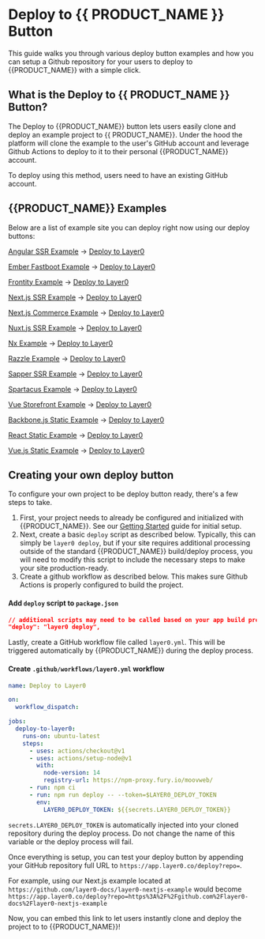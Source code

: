 # Deploy to {{ PRODUCT_NAME }} Button

This guide walks you through various deploy button examples and how you can setup a Github repository for your users to deploy to {{PRODUCT_NAME}} with a simple click.

## What is the Deploy to {{ PRODUCT_NAME }} Button?

The Deploy to {{PRODUCT_NAME}} button lets users easily clone and deploy an example project to {{ PRODUCT_NAME}}. Under the hood the platform will clone the example to the user's GitHub account and leverage Github Actions to deploy to it to their personal {{PRODUCT_NAME}} account.

To deploy using this method, users need to have an existing GitHub account.

## {{PRODUCT_NAME}} Examples

Below are a list of example site you can deploy right now using our deploy buttons:

[Angular SSR Example](https://layer0-docs-layer0-angular-example-default.layer0.link/category/hats?button) &#8594; [Deploy to Layer0](https://app.layer0.co/deploy?repo=https%3A%2F%2Fgithub.com%2Flayer0-docs%2Flayer0-angular-example&button)

[Ember Fastboot Example](https://layer0-docs-layer0-ember-fastboot-example-default.layer0.link/?button) &#8594; [Deploy to Layer0](https://app.layer0.co/deploy?repo=https%3A%2F%2Fgithub.com%2Flayer0-docs%2Flayer0-ember-fastboot-example&button)

[Frontity Example](https://layer0-docs-layer0-frontity-example-default.layer0.link/?button) &#8594; [Deploy to Layer0](https://app.layer0.co/deploy?repo=https%3A%2F%2Fgithub.com%2Flayer0-docs%2Flayer0-frontity-example&button)

[Next.js SSR Example](https://layer0-docs-layer0-next-example-default.layer0.link/category/hats?button) &#8594; [Deploy to Layer0](https://app.layer0.co/deploy?repo=https%3A%2F%2Fgithub.com%2Flayer0-docs%2Flayer0-nextjs-example&button)

[Next.js Commerce Example](https://layer0-docs-layer0-nextjs-commerce-default.layer0.link/?button) &#8594; [Deploy to Layer0](https://app.layer0.co/deploy?repo=https%3A%2F%2Fgithub.com%2Flayer0-docs%2Flayer0-nextjs-commerce-example&button)

[Nuxt.js SSR Example](https://layer0-docs-layer0-nuxt-example-default.layer0.link/category/hats?button) &#8594; [Deploy to Layer0](https://app.layer0.co/deploy?repo=https%3A%2F%2Fgithub.com%2Flayer0-docs%2Flayer0-nuxt-example&button)

[Nx Example](https://layer0-docs-layer0-nx-example-default.layer0.link/?button) &#8594; [Deploy to Layer0](https://app.layer0.co/deploy?repo=https%3A%2F%2Fgithub.com%2Flayer0-docs%2Flayer0-nx-example&button)

[Razzle Example](https://layer0-docs-layer0-razzle-example-default.moovweb-edge.io?button) &#8594; [Deploy to Layer0](https://app.layer0.co/deploy?repo=https%3A%2F%2Fgithub.com%2Flayer0-docs%2Flayer0-razzle-example&button)

[Sapper SSR Example](https://layer0-docs-layer0-sapper-example-default.layer0.link/category/hats?button) &#8594; [Deploy to Layer0](https://app.layer0.co/deploy?repo=https%3A%2F%2Fgithub.com%2Flayer0-docs%2Flayer0-sapper-example&button)

[Spartacus Example](https://layer0-docs-layer0-spartacus-example-default.layer0.link/?button) &#8594; [Deploy to Layer0](https://app.layer0.co/deploy?repo=https%3A%2F%2Fgithub.com%2Flayer0-docs%2Flayer0-spartacus-example&button)

[Vue Storefront Example](https://layer0-docs-layer0-vue-storefront-example-default.layer0.link/?button) &#8594; [Deploy to Layer0](https://app.layer0.co/deploy?repo=https%3A%2F%2Fgithub.com%2Flayer0-docs%2Flayer0-vue-storefront-example&button)

[Backbone.js Static Example](https://layer0-docs-layer0-static-backbonejs-example-default.layer0.link/?button) &#8594; [Deploy to Layer0](https://app.layer0.co/deploy?repo=https%3A%2F%2Fgithub.com%2Flayer0-docs%2Fstatic-backbonejs-example&button)

[React Static Example](https://layer0-docs-layer0-static-react-example-default.layer0.link/?button) &#8594; [Deploy to Layer0](https://app.layer0.co/deploy?repo=https%3A%2F%2Fgithub.com%2Flayer0-docs%2Fstatic-react-example&button)

[Vue.js Static Example](https://layer0-docs-layer0-static-vuejs-example-default.layer0.link/?button) &#8594; [Deploy to Layer0](https://app.layer0.co/deploy?repo=https%3A%2F%2Fgithub.com%2Flayer0-docs%2Fstatic-vuejs-example&button)

## Creating your own deploy button 

To configure your own project to be deploy button ready, there's a few steps to take. 

1. First, your project needs to already be configured and initialized with {{PRODUCT_NAME}}. See our [Getting Started](getting_started) guide for initial setup.
2. Next, create a basic `deploy` script as described below. Typically, this can simply be `layer0 deploy`, but if your site requires additional processing outside of the standard {{PRODUCT_NAME}} build/deploy process, you will need to modify this script to include the necessary steps to make your site production-ready.
3. Create a github workflow as described below. This makes sure Github Actions is properly configured to build the project.


#### Add `deploy` script to `package.json`

```json
// additional scripts may need to be called based on your app build process
"deploy": "layer0 deploy",
```

Lastly, create a GitHub workflow file called `layer0.yml`. This will be triggered automatically by {{PRODUCT_NAME}} during the deploy process.

#### Create `.github/workflows/layer0.yml` workflow

```yml
name: Deploy to Layer0

on:
  workflow_dispatch:

jobs:
  deploy-to-layer0:
    runs-on: ubuntu-latest
    steps:
      - uses: actions/checkout@v1
      - uses: actions/setup-node@v1
        with:
          node-version: 14
          registry-url: https://npm-proxy.fury.io/moovweb/
      - run: npm ci
      - run: npm run deploy -- --token=$LAYER0_DEPLOY_TOKEN
        env:
          LAYER0_DEPLOY_TOKEN: ${{secrets.LAYER0_DEPLOY_TOKEN}}
```

`secrets.LAYER0_DEPLOY_TOKEN` is automatically injected into your cloned repository during the deploy process. Do not change the name of this variable or the deploy process will fail.

Once everything is setup, you can test your deploy button by appending your GitHub repository full URL to `https://app.layer0.co/deploy?repo=`.

For example, using our Next.js example located at `https://github.com/layer0-docs/layer0-nextjs-example` would become `https://app.layer0.co/deploy?repo=https%3A%2F%2Fgithub.com%2Flayer0-docs%2Flayer0-nextjs-example`

Now, you can embed this link to let users instantly clone and deploy the project to to {{PRODUCT_NAME}}!

